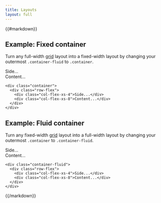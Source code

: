 ```yaml
---
title: Layouts
layout: full
---
```


{{#markdown}}
<div class="container">

<h2>Example: Fixed container</h2>

<p>Turn any full-width <a href="grid.html">grid</a> layout into a fixed-width layout by changing your outermost <code>.container-fluid</code> to <code>.container</code>.</p>

<div class="show-grid">
  <div class="row-flex">
    <div class="col-flex-xs-4">Side...</div>
    <div class="col-flex-xs-8">Content...</div>
  </div>
</div>

```
<div class="container">
  <div class="row-flex">
    <div class="col-flex-xs-4">Side...</div>
    <div class="col-flex-xs-8">Content...</div>
  </div>
</div>
```

<h2>Example: Fluid container</h2>

<p>Turn any fixed-width <a href="grid.html">grid</a> layout into a full-width layout by changing your outermost <code>.container</code> to <code>.container-fluid</code>.</p>

</div>

<div class="container-fluid show-grid">
  <div class="row-flex">
    <div class="col-flex-xs-4">Side...</div>
    <div class="col-flex-xs-8">Content...</div>
  </div>
</div>


```
<div class="container-fluid">
  <div class="row-flex">
    <div class="col-flex-xs-4">Side...</div>
    <div class="col-flex-xs-8">Content...</div>
  </div>
</div>
```
{{/markdown}}
